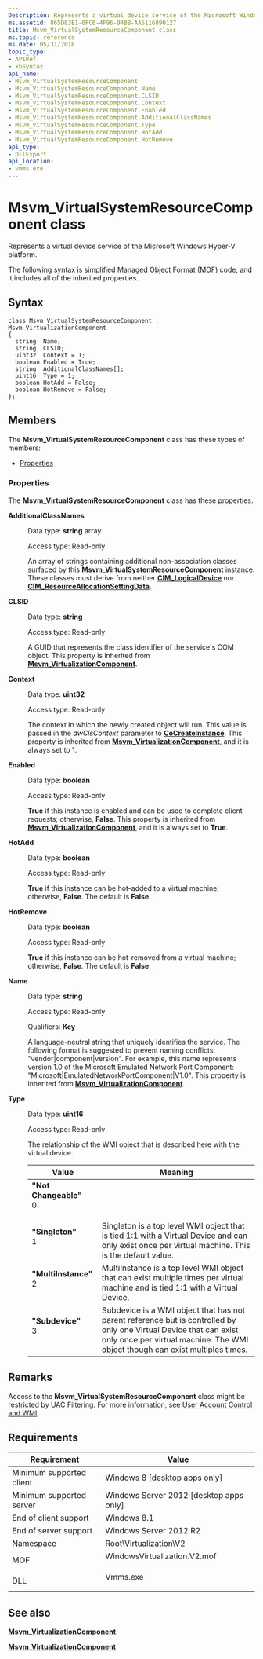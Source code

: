 ```yaml
---
Description: Represents a virtual device service of the Microsoft Windows Hyper-V platform.
ms.assetid: 865D83E1-0FC6-4F96-94BB-AA5116890127
title: Msvm_VirtualSystemResourceComponent class
ms.topic: reference
ms.date: 05/31/2018
topic_type: 
- APIRef
- kbSyntax
api_name: 
- Msvm_VirtualSystemResourceComponent
- Msvm_VirtualSystemResourceComponent.Name
- Msvm_VirtualSystemResourceComponent.CLSID
- Msvm_VirtualSystemResourceComponent.Context
- Msvm_VirtualSystemResourceComponent.Enabled
- Msvm_VirtualSystemResourceComponent.AdditionalClassNames
- Msvm_VirtualSystemResourceComponent.Type
- Msvm_VirtualSystemResourceComponent.HotAdd
- Msvm_VirtualSystemResourceComponent.HotRemove
api_type: 
- DllExport
api_location: 
- vmms.exe
---
```


# Msvm\_VirtualSystemResourceComponent class

Represents a virtual device service of the Microsoft Windows Hyper-V platform.

The following syntax is simplified Managed Object Format (MOF) code, and it includes all of the inherited properties.

## Syntax

``` syntax
class Msvm_VirtualSystemResourceComponent : Msvm_VirtualizationComponent
{
  string  Name;
  string  CLSID;
  uint32  Context = 1;
  boolean Enabled = True;
  string  AdditionalClassNames[];
  uint16  Type = 1;
  boolean HotAdd = False;
  boolean HotRemove = False;
};
```

## Members

The **Msvm\_VirtualSystemResourceComponent** class has these types of members:

-   [Properties](#properties)

### Properties

The **Msvm\_VirtualSystemResourceComponent** class has these properties.

<dl> <dt>

**AdditionalClassNames**
</dt> <dd> <dl> <dt>

Data type: **string** array
</dt> <dt>

Access type: Read-only
</dt> </dl>

An array of strings containing additional non-association classes surfaced by this **Msvm\_VirtualSystemResourceComponent** instance. These classes must derive from neither [**CIM\_LogicalDevice**](/windows/desktop/CIMWin32Prov/cim-logicaldevice) nor [**CIM\_ResourceAllocationSettingData**](/previous-versions/windows/desktop/clushyperv/cim-resourceallocationsettingdata).

</dd> <dt>

**CLSID**
</dt> <dd> <dl> <dt>

Data type: **string**
</dt> <dt>

Access type: Read-only
</dt> </dl>

A GUID that represents the class identifier of the service's COM object. This property is inherited from [**Msvm\_VirtualizationComponent**](msvm-virtualizationcomponent.md).

</dd> <dt>

**Context**
</dt> <dd> <dl> <dt>

Data type: **uint32**
</dt> <dt>

Access type: Read-only
</dt> </dl>

The context in which the newly created object will run. This value is passed in the *dwClsContext* parameter to [**CoCreateInstance**](/windows/desktop/api/combaseapi/nf-combaseapi-cocreateinstance). This property is inherited from [**Msvm\_VirtualizationComponent**](msvm-virtualizationcomponent.md), and it is always set to 1.

</dd> <dt>

**Enabled**
</dt> <dd> <dl> <dt>

Data type: **boolean**
</dt> <dt>

Access type: Read-only
</dt> </dl>

**True** if this instance is enabled and can be used to complete client requests; otherwise, **False**. This property is inherited from [**Msvm\_VirtualizationComponent**](msvm-virtualizationcomponent.md), and it is always set to **True**.

</dd> <dt>

**HotAdd**
</dt> <dd> <dl> <dt>

Data type: **boolean**
</dt> <dt>

Access type: Read-only
</dt> </dl>

**True** if this instance can be hot-added to a virtual machine; otherwise, **False**. The default is **False**.

</dd> <dt>

**HotRemove**
</dt> <dd> <dl> <dt>

Data type: **boolean**
</dt> <dt>

Access type: Read-only
</dt> </dl>

**True** if this instance can be hot-removed from a virtual machine; otherwise, **False**. The default is **False**.

</dd> <dt>

**Name**
</dt> <dd> <dl> <dt>

Data type: **string**
</dt> <dt>

Access type: Read-only
</dt> <dt>

Qualifiers: **Key**
</dt> </dl>

A language-neutral string that uniquely identifies the service. The following format is suggested to prevent naming conflicts: "vendor\|component\|version". For example, this name represents version 1.0 of the Microsoft Emulated Network Port Component: "Microsoft\|EmulatedNetworkPortComponent\|V1.0". This property is inherited from [**Msvm\_VirtualizationComponent**](msvm-virtualizationcomponent.md).

</dd> <dt>

**Type**
</dt> <dd> <dl> <dt>

Data type: **uint16**
</dt> <dt>

Access type: Read-only
</dt> </dl>

The relationship of the WMI object that is described here with the virtual device.



| Value                                                                                                                                                                                                                                                           | Meaning                                                                                                                                                                                                        |
|-----------------------------------------------------------------------------------------------------------------------------------------------------------------------------------------------------------------------------------------------------------------|----------------------------------------------------------------------------------------------------------------------------------------------------------------------------------------------------------------|
| <span id="_Not_Changeable_"></span><span id="_not_changeable_"></span><span id="_NOT_CHANGEABLE_"></span><dl> <dt>**"Not Changeable"**</dt> <dt>0</dt> </dl> |                                                                                                                                                                                                                |
| <span id="_Singleton_"></span><span id="_singleton_"></span><span id="_SINGLETON_"></span><dl> <dt>**"Singleton"**</dt> <dt>1</dt> </dl>                     | Singleton is a top level WMI object that is tied 1:1 with a Virtual Device and can only exist once per virtual machine. This is the default value.<br/>                                                  |
| <span id="_MultiInstance_"></span><span id="_multiinstance_"></span><span id="_MULTIINSTANCE_"></span><dl> <dt>**"MultiInstance"**</dt> <dt>2</dt> </dl>     | MultiInstance is a top level WMI object that can exist multiple times per virtual machine and is tied 1:1 with a Virtual Device.<br/>                                                                    |
| <span id="_Subdevice_"></span><span id="_subdevice_"></span><span id="_SUBDEVICE_"></span><dl> <dt>**"Subdevice"**</dt> <dt>3</dt> </dl>                     | Subdevice is a WMI object that has not parent reference but is controlled by only one Virtual Device that can exist only once per virtual machine. The WMI object though can exist multiples times.<br/> |



 

</dd> </dl>

## Remarks

Access to the **Msvm\_VirtualSystemResourceComponent** class might be restricted by UAC Filtering. For more information, see [User Account Control and WMI](/windows/desktop/WmiSdk/user-account-control-and-wmi).

## Requirements



| Requirement | Value |
|-------------------------------------|---------------------------------------------------------------------------------------------------------|
| Minimum supported client<br/> | Windows 8 \[desktop apps only\]<br/>                                                              |
| Minimum supported server<br/> | Windows Server 2012 \[desktop apps only\]<br/>                                                    |
| End of client support<br/>    | Windows 8.1<br/>                                                                                  |
| End of server support<br/>    | Windows Server 2012 R2<br/>                                                                       |
| Namespace<br/>                | Root\\Virtualization\\V2<br/>                                                                     |
| MOF<br/>                      | <dl> <dt>WindowsVirtualization.V2.mof</dt> </dl> |
| DLL<br/>                      | <dl> <dt>Vmms.exe</dt> </dl>                     |



## See also

<dl> <dt>

[**Msvm\_VirtualizationComponent**](/windows/desktop/HyperV_v2/msvm-virtualizationcomponent)
</dt> <dt>

[**Msvm\_VirtualizationComponent**](msvm-virtualizationcomponent.md)
</dt> </dl>

 

